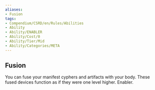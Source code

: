 ```yaml
---
aliases:
- Fusion
tags:
- Compendium/CSRD/en/Rules/Abilities
- Ability
- Ability/ENABLER
- Ability/Cost/0
- Ability/Tier/Mid
- Ability/Categories/META
---
```


  
## Fusion  
You can fuse your manifest cyphers and artifacts with your body. These fused devices function as if they were one level higher. Enabler. 